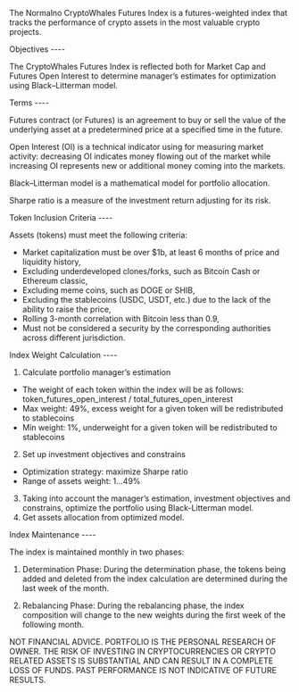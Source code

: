 The Normalno CryptoWhales Futures Index is a futures-weighted index that tracks the performance of crypto assets in the most valuable crypto projects.

Objectives ----

The CryptoWhales Futures Index is reflected both for Market Cap and Futures Open Interest to determine manager’s estimates for optimization using Black–Litterman model.

Terms ----

Futures contract (or Futures) is an agreement to buy or sell the value of the underlying asset at a predetermined price at a specified time in the future.

Open Interest (OI) is a technical indicator using for measuring market activity: decreasing OI indicates money flowing out of the market while increasing OI represents new or additional money coming into the markets.

Black–Litterman model is a mathematical model for portfolio allocation.

Sharpe ratio is a measure of the investment return adjusting for its risk.


Token Inclusion Criteria ----

Assets (tokens) must meet the following criteria:

- Market capitalization must be over $1b, at least 6 months of price and liquidity history,
- Excluding underdeveloped clones/forks, such as Bitcoin Cash or Ethereum classic,
- Excluding meme coins, such as DOGE or SHIB,
- Excluding the stablecoins (USDC, USDT, etc.) due to the lack of the ability to raise the price,
- Rolling 3-month correlation with Bitcoin less than 0.9,
- Must not be considered a security by the corresponding authorities across different jurisdiction.

Index Weight Calculation ----

1. Calculate portfolio manager’s estimation
  - The weight of each token within the index will be as follows: token_futures_open_interest / total_futures_open_interest
  - Max weight: 49%, excess weight for a given token will be redistributed to stablecoins
  - Min weight: 1%, underweight for a given token will be redistributed to stablecoins
2. Set up investment objectives and constrains
  - Optimization strategy: maximize Sharpe ratio
  - Range of assets weight: 1…49%
3. Taking into account the manager’s estimation, investment objectives and constrains, optimize the portfolio using Black-Litterman model.
4. Get assets allocation from optimized model.

Index Maintenance ----

The index is maintained monthly in two phases:

1. Determination Phase:
During the determination phase, the tokens being added and deleted from the index calculation are determined during the last week of the month.

2. Rebalancing Phase:
During the rebalancing phase, the index composition will change to the new weights during the first week of the following month.

NOT FINANCIAL ADVICE. PORTFOLIO IS THE PERSONAL RESEARCH OF OWNER. THE RISK OF INVESTING IN CRYPTOCURRENCIES OR CRYPTO RELATED ASSETS IS SUBSTANTIAL AND CAN RESULT IN A COMPLETE LOSS OF FUNDS. PAST PERFORMANCE IS NOT INDICATIVE OF FUTURE RESULTS.
